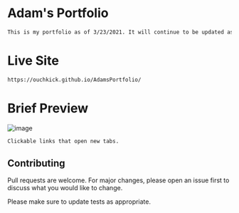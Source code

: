 

# Adam's Portfolio

```bash
This is my portfolio as of 3/23/2021. It will continue to be updated as I progress with my assignments!

```
# Live Site

```bash
https://ouchkick.github.io/AdamsPortfolio/
```

# Brief Preview

![image](https://user-images.githubusercontent.com/79331471/112220814-ac10df00-8bf4-11eb-8e1c-3c58a8e19ee9.png)

```bash
Clickable links that open new tabs.
```


## Contributing
Pull requests are welcome. For major changes, please open an issue first to discuss what you would like to change.

Please make sure to update tests as appropriate.

